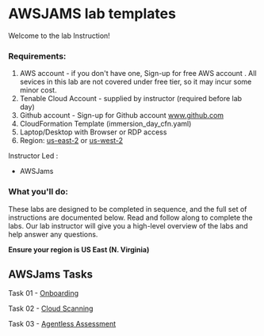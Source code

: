 # AWSJAMS lab templates 
<!---Foundation for 2023 Training/Demos, etc
Ready to go.
 --->

Welcome to the lab Instruction!

### Requirements:

1.  AWS account - if you don't have one, Sign-up for free AWS account . All sevices in this lab are not covered under free tier, so it may incur some minor cost.
1.  Tenable Cloud Account - supplied by instructor (required before lab day)
1.  Github account - Sign-up for Github account www.github.com
1.  CloudFormation Template (immersion_day_cfn.yaml)
1.  Laptop/Desktop with Browser or RDP access
1.  Region:  <u>us-east-2</u> or <u>us-west-2</u>


Instructor Led :
* AWSJams
								  
<!--- Comment

Self-paced :
If you want to run pre-requisite steps by yourself:
* AWS account - if you don't have one, Sign-up for [free AWS account](https://aws.amazon.com/free/?all-free-tier.sort-by=item.additionalFields.SortRank&all-free-tier.sort-order=asc) . All sevices in this lab are not covered under free tier, so it may incur some minor cost.
* REQUIRES Tenable cloud account.  [Sign up for a demo @ (https://www.tenable.com)
* Follow the instruction in the labs below
--->

### What you'll do:

These labs are designed to be completed in sequence, and the full set of instructions are documented below.  Read and follow along to complete the labs. Our lab instructor will give you a high-level overview of the labs and help answer any questions.  

__**Ensure your region is US East (N. Virginia)**__

## AWSJams Tasks

Task 01 - [Onboarding](https://github.com/RDev-TechAlliance/reinforce23_labs/blob/docs/Task%201.md)

<!-- Lab Exercise 02a - [IaC Scanning](https://github.com/rickdevera/tenable_immersion_day/blob/main/LabExercise-02a.md)
-->

Task 02 - [Cloud Scanning](https://github.com/RDev-TechAlliance/reinforce23_labs/blob/docs/Task%202.md)

<!---Lab Exercise 03b - [Drift Detection](https://github.com/rickdevera/tenable_immersion_day/blob/main/LabExercise-03b.md)
--->

Task 03 - [Agentless Assessment](https://github.com/RDev-TechAlliance/reinforce23_labs/blob/docs/Task%203.md)

<!---Lab Exercise 06a - [Integrations] (future)
1.  Jenkins CI/CD
1.  GitHub Actions
1.  Terraform Run Actions
--->


